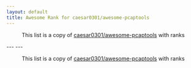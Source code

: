 ```yaml
---
layout: default
title: Awesome Rank for caesar0301/awesome-pcaptools
---
```


<p align="center">
	This list is a copy of <a href="https://github.com/caesar0301/awesome-pcaptools">caesar0301/awesome-pcaptools</a> with ranks
</p>
---
---
<p align="center">
	This list is a copy of <a href="https://github.com/caesar0301/awesome-pcaptools">caesar0301/awesome-pcaptools</a> with ranks
</p>
